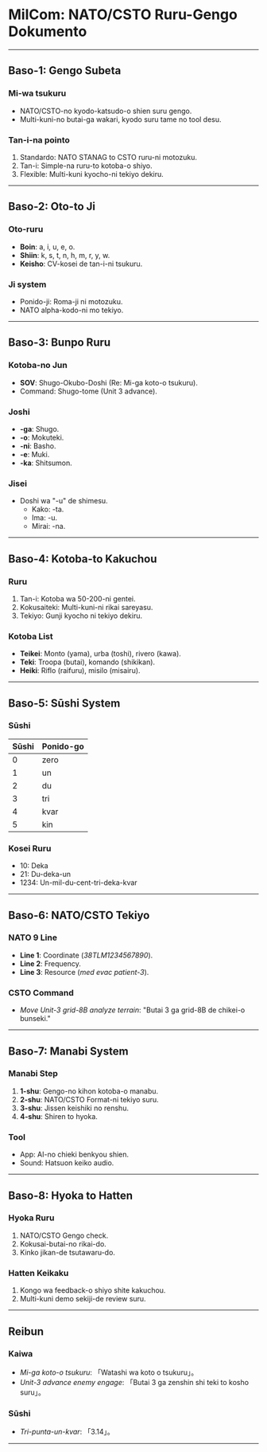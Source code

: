 # **MilCom: NATO/CSTO Ruru-Gengo Dokumento**

---

## **Baso-1: Gengo Subeta**

### **Mi-wa tsukuru**
- NATO/CSTO-no kyodo-katsudo-o shien suru gengo.  
- Multi-kuni-no butai-ga wakari, kyodo suru tame no tool desu.

### **Tan-i-na pointo**
1. Standardo: NATO STANAG to CSTO ruru-ni motozuku.  
2. Tan-i: Simple-na ruru-to kotoba-o shiyo.  
3. Flexible: Multi-kuni kyocho-ni tekiyo dekiru.

---

## **Baso-2: Oto-to Ji**

### **Oto-ruru**
- **Boin**: a, i, u, e, o.  
- **Shiin**: k, s, t, n, h, m, r, y, w.  
- **Keisho**: CV-kosei de tan-i-ni tsukuru.  

### **Ji system**
- Ponido-ji: Roma-ji ni motozuku.  
- NATO alpha-kodo-ni mo tekiyo.

---

## **Baso-3: Bunpo Ruru**

### **Kotoba-no Jun**
- **SOV**: Shugo-Okubo-Doshi (Re: Mi-ga koto-o tsukuru).  
- Command: Shugo-tome (Unit 3 advance).

### **Joshi**
- **-ga**: Shugo.  
- **-o**: Mokuteki.  
- **-ni**: Basho.  
- **-e**: Muki.  
- **-ka**: Shitsumon.  

### **Jisei**
- Doshi wa "-u" de shimesu.  
  - Kako: -ta.  
  - Ima: -u.  
  - Mirai: -na.

---

## **Baso-4: Kotoba-to Kakuchou**

### **Ruru**
1. Tan-i: Kotoba wa 50-200-ni gentei.  
2. Kokusaiteki: Multi-kuni-ni rikai sareyasu.  
3. Tekiyo: Gunji kyocho ni tekiyo dekiru.

### **Kotoba List**
- **Teikei**: Monto (yama), urba (toshi), rivero (kawa).  
- **Teki**: Troopa (butai), komando (shikikan).  
- **Heiki**: Riflo (raifuru), misilo (misairu).  

---

## **Baso-5: Sūshi System**

### **Sūshi**
| **Sūshi** | **Ponido-go** |  
|-----------|---------------|  
| 0         | zero          |  
| 1         | un            |  
| 2         | du            |  
| 3         | tri           |  
| 4         | kvar          |  
| 5         | kin           |  

### **Kosei Ruru**
- 10: Deka  
- 21: Du-deka-un  
- 1234: Un-mil-du-cent-tri-deka-kvar  

---

## **Baso-6: NATO/CSTO Tekiyo**

### **NATO 9 Line**
- **Line 1**: Coordinate (*38TLM1234567890*).  
- **Line 2**: Frequency.  
- **Line 3**: Resource (*med evac patient-3*).  

### **CSTO Command**
- *Move Unit-3 grid-8B analyze terrain*: "Butai 3 ga grid-8B de chikei-o bunseki."  

---

## **Baso-7: Manabi System**

### **Manabi Step**
1. **1-shu**: Gengo-no kihon kotoba-o manabu.  
2. **2-shu**: NATO/CSTO Format-ni tekiyo suru.  
3. **3-shu**: Jissen keishiki no renshu.  
4. **4-shu**: Shiren to hyoka.

### **Tool**
- App: AI-no chieki benkyou shien.  
- Sound: Hatsuon keiko audio.

---

## **Baso-8: Hyoka to Hatten**

### **Hyoka Ruru**
1. NATO/CSTO Gengo check.  
2. Kokusai-butai-no rikai-do.  
3. Kinko jikan-de tsutawaru-do.

### **Hatten Keikaku**
1. Kongo wa feedback-o shiyo shite kakuchou.  
2. Multi-kuni demo sekiji-de review suru.

---

## **Reibun**

### **Kaiwa**  
- *Mi-ga koto-o tsukuru*: 「Watashi wa koto o tsukuru」。  
- *Unit-3 advance enemy engage*: 「Butai 3 ga zenshin shi teki to kosho suru」。

### **Sūshi**
- *Tri-punta-un-kvar*: 「3.14」。  

---
